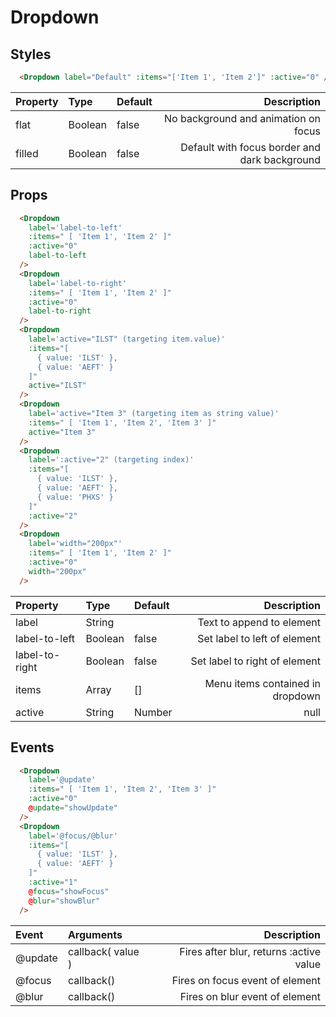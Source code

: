 # Dropdown

## Styles 

```html
  <Dropdown label="Default" :items="['Item 1', 'Item 2']" :active="0" />
```

| Property | Type | Default | Description |
|:---|:---|:---| ---:|
| flat | Boolean | false | No background and animation on focus |
| filled | Boolean | false | Default with focus border and dark background |

## Props 

```html
  <Dropdown 
    label='label-to-left' 
    :items=" [ 'Item 1', 'Item 2' ]" 
    :active="0" 
    label-to-left 
  />
  <Dropdown 
    label='label-to-right' 
    :items=" [ 'Item 1', 'Item 2' ]" 
    :active="0"
    label-to-right 
  />
  <Dropdown 
    label='active="ILST" (targeting item.value)' 
    :items="[
      { value: 'ILST' },
      { value: 'AEFT' }
    ]" 
    active="ILST" 
  />
  <Dropdown 
    label='active="Item 3" (targeting item as string value)' 
    :items=" [ 'Item 1', 'Item 2', 'Item 3' ]" 
    active="Item 3" 
  />
  <Dropdown 
    label=':active="2" (targeting index)' 
    :items="[
      { value: 'ILST' },
      { value: 'AEFT' },
      { value: 'PHXS' }
    ]" 
    :active="2" 
  />
  <Dropdown 
    label='width="200px"' 
    :items=" [ 'Item 1', 'Item 2' ]" 
    :active="0" 
    width="200px" 
  />
```

| Property | Type | Default | Description |
|:---|:---|:---| ---:|
| label | String |  | Text to append to element |
| label-to-left | Boolean | false | Set label to left of element |
| label-to-right | Boolean | false | Set label to right of element |
| items | Array | [] | Menu items contained in dropdown |
| active | String | Number | null | Item to set as active on mount |

## Events 

```html
  <Dropdown 
    label='@update'
    :items=" [ 'Item 1', 'Item 2', 'Item 3' ]" 
    :active="0"
    @update="showUpdate" 
  />
  <Dropdown 
    label='@focus/@blur' 
    :items="[
      { value: 'ILST' },
      { value: 'AEFT' }
    ]" 
    :active="1" 
    @focus="showFocus" 
    @blur="showBlur" 
  />
```

| Event | Arguments | Description |
|:---|:---| ---:|
| @update | callback( value ) | Fires after blur, returns :active value |
| @focus | callback() | Fires on focus event of element |
| @blur | callback() | Fires on blur event of element |


